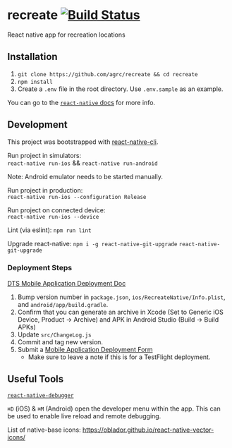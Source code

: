 # recreate [![Build Status](https://travis-ci.org/agrc/recreate.svg?branch=master)](https://travis-ci.org/agrc/recreate)
React native app for recreation locations

## Installation
1. `git clone https://github.com/agrc/recreate && cd recreate`
1. `npm install`
1. Create a `.env` file in the root directory. Use `.env.sample` as an example.

You can go to the [`react-native` docs](http://facebook.github.io/react-native/docs/getting-started.html) for more info.

## Development
This project was bootstrapped with [react-native-cli](https://github.com/facebook/react-native).

Run project in simulators:  
`react-native run-ios` && `react-native run-android`

Note: Android emulator needs to be started manually.

Run project in production:  
`react-native run-ios --configuration Release`

Run project on connected device:  
`react-native run-ios --device`  

Lint (via eslint):
`npm run lint`  

Upgrade react-native:
`npm i -g react-native-git-upgrade`
`react-native-git-upgrade`


### Deployment Steps
[DTS Mobile Application Deployment Doc](https://dts.utah.gov/mdm-mobile-device-management/mobile-application-deployment)
1. Bump version number in `package.json`, `ios/RecreateNative/Info.plist`, and `android/app/build.gradle`.
1. Confirm that you can generate an archive in Xcode (Set to Generic iOS Device, Product -> Archive) and APK in Android Studio (Build -> Build APKs)
1. Update `src/ChangeLog.js`
1. Commit and tag new version.
1. Submit a [Mobile Application Deployment Form](https://utah.service-now.com/nav_to.do?uri=%2Fcom.glideapp.servicecatalog_cat_item_view.do%3Fv%3D1%26sysparm_id%3D360c377f13bcb640d6017e276144b056%26sysparm_link_parent%3D0b596c5c1321a240abab7e776144b056%26sysparm_catalog%3De0d08b13c3330100c8b837659bba8fb4%26sysparm_catalog_view%3Dcatalog_default)
    - Make sure to leave a note if this is for a TestFlight deployment.

## Useful Tools
[`react-native-debugger`](https://github.com/jhen0409/react-native-debugger)

`⌘D` (iOS) & `⌘M` (Android) open the developer menu within the app. This can be used to enable live reload and remote debugging.

List of native-base icons: https://oblador.github.io/react-native-vector-icons/
